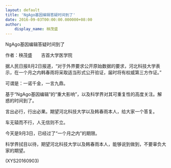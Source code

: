 ```yaml
---
layout: default
title: 'NgAgo基因编辑答疑时间到了'
date: 2016-09-03T00:00:00.000000+08:00
author:
    display_name: 秧茂盛
---
```


NgAgo基因编辑答疑时间到了

作者：秧茂盛　　吉首大学医学院

据人民日报8月2日报道，“对于外界要求公开原始数据的要求，河北科技大学表示，在一个月之内韩春雨将采取适当形式公开验证，届时将有权威第三方作证。”

可谓是：一诺千金，一言九鼎。

基于“NgAgo基因编辑”的“重大影响”，以及科学界对其可重复性的高度关注。解惑的时间到了。

言出必行，行出必果。期望河北科技大学以及韩春雨本人，给大家一个答复。

车无辕而不行，人无信则不立。

今天是9月3日，已经过了“一个月之内”的期限。

科学界拭目以待，期望河北科技大学以及韩春雨本人，能够说到做到，不要辜负大家的期望。

(XYS20160903)

